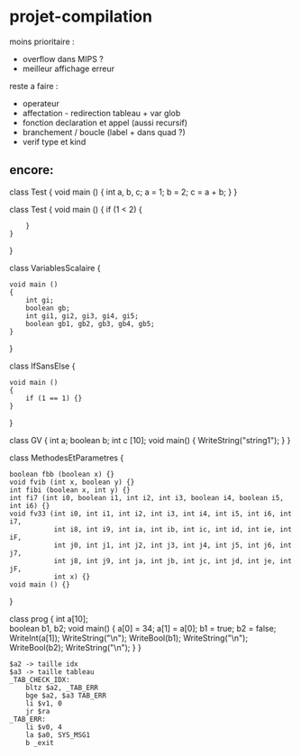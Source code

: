 # projet-compilation

moins prioritaire :
  - overflow dans MIPS ?
  - meilleur affichage erreur

reste a faire :
  - operateur
  - affectation - redirection tableau + var glob
  - fonction declaration et appel (aussi recursif)
  - branchement / boucle (label + dans quad ?)
  - verif type et kind

encore:
  - 


class Test {
    void main () {
        int a, b, c;
        a = 1;
        b = 2;
        c = a + b;
    }
}

class Test {
    void main () {
        if (1 < 2) {

        }
    }
}

class VariablesScalaire {

    void main ()
    {
        int gi;
        boolean gb;
        int gi1, gi2, gi3, gi4, gi5;
        boolean gb1, gb2, gb3, gb4, gb5;
    }

}

class IfSansElse {

    void main ()
    {
        if (1 == 1) {}
    }

}

class GV {
    int a;
    boolean b;
    int c [10];
    void main() {
        WriteString("string1");
    }
}


class MethodesEtParametres {

    boolean fbb (boolean x) {}
    void fvib (int x, boolean y) {}
    int fibi (boolean x, int y) {}
    int fi7 (int i0, boolean i1, int i2, int i3, boolean i4, boolean i5, int i6) {}
    void fv33 (int i0, int i1, int i2, int i3, int i4, int i5, int i6, int i7,
               int i8, int i9, int ia, int ib, int ic, int id, int ie, int iF,
               int j0, int j1, int j2, int j3, int j4, int j5, int j6, int j7,
               int j8, int j9, int ja, int jb, int jc, int jd, int je, int jF,
               int x) {}
    void main () {}
}

class prog {
    int a[10];  
    boolean b1, b2;
    void main() {
        a[0] = 34;
        a[1] = a[0];
        b1 = true;
        b2 = false;
        WriteInt(a[1]);
        WriteString("\n");
        WriteBool(b1);
        WriteString("\n");
        WriteBool(b2);
        WriteString("\n");
    }
}

```
$a2 -> taille idx
$a3 -> taille tableau
_TAB_CHECK_IDX:
    bltz $a2, _TAB_ERR
    bge $a2, $a3 TAB_ERR
    li $v1, 0
    jr $ra
_TAB_ERR:
    li $v0, 4
    la $a0, SYS_MSG1
    b _exit

```
